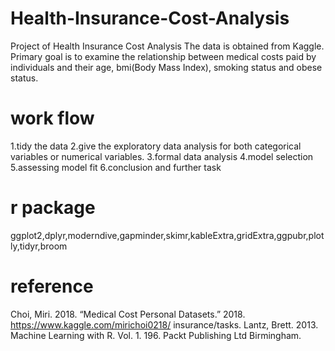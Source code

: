 # Health-Insurance-Cost-Analysis
Project of Health Insurance Cost Analysis
The data is obtained from Kaggle.
Primary goal is to examine the relationship between medical costs paid by individuals and their age, bmi(Body Mass Index), smoking status and obese status.

# work flow
1.tidy the data
2.give the exploratory data analysis for both categorical variables or numerical variables.
3.formal data analysis
4.model selection
5.assessing model fit
6.conclusion and further task
# r package
ggplot2,dplyr,moderndive,gapminder,skimr,kableExtra,gridExtra,ggpubr,plotly,tidyr,broom

# reference 
Choi, Miri. 2018. “Medical Cost Personal Datasets.” 2018. https://www.kaggle.com/mirichoi0218/
insurance/tasks.
Lantz, Brett. 2013. Machine Learning with R. Vol. 1. 196. Packt Publishing Ltd Birmingham.
